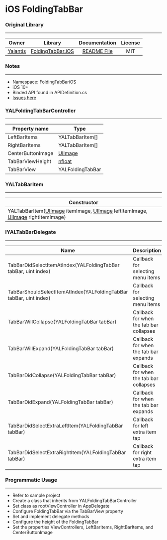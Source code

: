 # iOS FoldingTabBar
### Original Library
***
| Owner | Library | Documentation | License |
| :-: | :-: | :-: | :-: |
| [Yalantis]([https://github.com/Yalantis](https://github.com/Yalantis)) | [FoldingTabBar.iOS](https://github.com/Yalantis/FoldingTabBar.iOS) | [README File](https://github.com/Yalantis/FoldingTabBar.iOS/blob/master/README.md) | MIT |

### Notes
***
* Namespace: FoldingTabBariOS
* iOS 10+
* Binded API found in APIDefinition.cs
* [Issues here](https://github.com/Yalantis/FoldingTabBar.iOS/issues)

### YALFoldingTabBarController
***
| Property name | Type |
| - | - |
| LeftBarItems | YALTabBarItem[] |
| RightBarItems | YALTabBarItem[] |
| CenterButtonImage | [UIImage](https://docs.microsoft.com/en-us/dotnet/api/uikit.uiimage?view=xamarin-ios-sdk-12) |
| TabBarViewHeight | [nfloat](https://docs.microsoft.com/en-us/dotnet/api/system.nfloat?view=xamarin-ios-sdk-12) |
| TabBarView | YALFoldingTabBar |

### YALTabBarItem
***
| Constructor |
| - |
| YALTabBarItem([UIImage](https://docs.microsoft.com/en-us/dotnet/api/uikit.uiimage?view=xamarin-ios-sdk-12) itemImage, [UIImage](https://docs.microsoft.com/en-us/dotnet/api/uikit.uiimage?view=xamarin-ios-sdk-12) leftItemImage, [UIImage](https://docs.microsoft.com/en-us/dotnet/api/uikit.uiimage?view=xamarin-ios-sdk-12) rightItemImage) |

### IYALTabBarDelegate
***
| Name | Description | Type |
| - | - | - |
| TabBarDidSelectItemAtIndex(YALFoldingTabBar tabBar, uint index) | Callback for selecting menu items | void |
| TabBarShouldSelectItemAtIndex(YALFoldingTabBar tabBar, uint index) | Callback for selecting menu items | void |
| TabBarWillCollapse(YALFoldingTabBar tabBar) | Callback for when the tab bar collapses | void |
| TabBarWillExpand(YALFoldingTabBar tabBar) | Callback for when the tab bar expands | void |
| TabBarDidCollapse(YALFoldingTabBar tabBar) | Callback for when the tab bar collapses | void |
| TabBarDidExpand(YALFoldingTabBar tabBar) | Callback for when the tab bar expands | void |
| TabBarDidSelectExtraLeftItem(YALFoldingTabBar tabBar) | Callback for left extra item tap | void |
| TabBarDidSelectExtraRightItem(YALFoldingTabBar tabBar) | Callback for right extra item tap | void |

### Programmatic Usage
***
* Refer to sample project
* Create a class that inherits from YALFoldingTabBarController
* Set class as rootViewController in AppDelegate
* Configure FoldingTabBar via the TabBarView property
* Set and implement delegate methods
* Configure the height of the FoldingTabBar
* Set the properties ViewControllers, LeftBarItems, RightBarItems, and CenterButtonImage